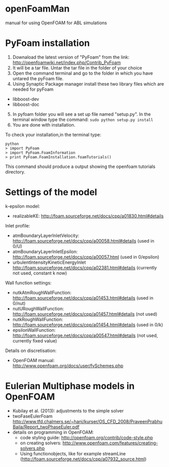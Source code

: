 openFoamMan
===========

manual for using OpenFOAM for ABL simulations

PyFoam installation
=====

1. Downaload the latest version of "PyFoam" from the link: http://openfoamwiki.net/index.php/Contrib_PyFoam
2. It will be a tar file. Untar the tar file in the folder of your choice
3. Open the command terminal and go to the folder in which you have untared the pyFoam file.
4. Using Synaptic Package manager install these two library files which are needed for pyFoam
  * libboost-dev
  * libboost-doc
5. In pyfoam folder you will see a set up file named "setup.py". In the terminal window type the command: ```sudo python setup.py install```
6. You are done with installation.

To check your installation,in the terminal type:
  ```
  python
  > import PyFoam
  > import PyFoam.FoamInformation
  > print PyFoam.FoamInstallation.foamTutorials()
  ```

This command should produce a output showing the openfoam tutorials directory.

Settings of the model
====================

k-epsilon model:

* realizableKE: http://foam.sourceforge.net/docs/cpp/a01830.html#details

Inlet profile: 

* atmBoundaryLayerInletVelocity: http://foam.sourceforge.net/docs/cpp/a00058.html#details (used in 0/U)
* atmBoundaryLayerInletEpsilon: http://foam.sourceforge.net/docs/cpp/a00057.html (used in 0/epsilon)
* urbulentIntensityKineticEnergyInlet http://foam.sourceforge.net/docs/cpp/a02381.html#details (currently not used, constant k now)

Wall function settings: 

* nutkAtmRoughWallFunction: http://foam.sourceforge.net/docs/cpp/a01453.html#details (used in 0/nut)
* nutURoughWallFunction: http://foam.sourceforge.net/docs/cpp/a01457.html#details (not used)
* nutkRoughWallFunction: http://foam.sourceforge.net/docs/cpp/a01454.html#details (used in 0/k)
* epsilonWallFunction: http://foam.sourceforge.net/docs/cpp/a00547.html#details (not used, currently fixed value)

Details on discretisation:

* OpenFOAM manual: http://www.openfoam.org/docs/user/fvSchemes.php

Eulerian Multiphase models in OpenFOAM
======================================

* Kubilay et al. (2013): adjustments to the simple solver
* twoFaseEulerFoam http://www.tfd.chalmers.se/~hani/kurser/OS_CFD_2008/PraveenPrabhuBaila/Report_twoPhaseEuler.pdf
* details on programming in OpenFOAM:
   * code styling guide: http://openfoam.org/contrib/code-style.php
   * on creating solvers: http://www.openfoam.com/features/creating-solvers.php
   * Using functionobjects, like for example streamLine (http://foam.sourceforge.net/docs/cpp/a07932_source.html)
